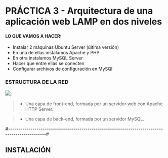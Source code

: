 # PRÁCTICA 3 - Arquitectura de una aplicación web LAMP en dos niveles

#### LO QUE VAMOS A HACER: 

- Instalar 2 máquinas Ubuntu Server (última versión)
- En una de ellas instalamos Apache y PHP
- En otra instalamos MySQL Server
- Hacer que entre ellas se conecten
- Configurar archivos de configuración en MySQl

### ESTRUCTURA DE LA RED

![](Imágenes/red.png);

> - Una capa de front-end, formada por un servidor web con Apache HTTP Server.

> - Una capa de back-end, formada por un servidor MySQL.


 #------------------------------------------------------------------------------------------------#

 ## INSTALACIÓN


